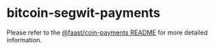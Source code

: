 bitcoin-segwit-payments
=================

Please refer to the [@faast/coin-payments README](../coin-payments/README.md) for more detailed information.